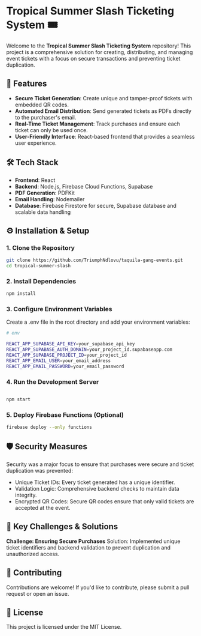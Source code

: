 # Tropical Summer Slash Ticketing System 🎟️

Welcome to the **Tropical Summer Slash Ticketing System** repository! This project is a comprehensive solution for creating, distributing, and managing event tickets with a focus on secure transactions and preventing ticket duplication.

## 🚀 Features

- **Secure Ticket Generation**: Create unique and tamper-proof tickets with embedded QR codes.
- **Automated Email Distribution**: Send generated tickets as PDFs directly to the purchaser's email.
- **Real-Time Ticket Management**: Track purchases and ensure each ticket can only be used once.
- **User-Friendly Interface**: React-based frontend that provides a seamless user experience.

## 🛠️ Tech Stack

- **Frontend**: React
- **Backend**: Node.js, Firebase Cloud Functions, Supabase
- **PDF Generation**: PDFKit
- **Email Handling**: Nodemailer
- **Database**: Firebase Firestore for secure, Supabase database and scalable data handling

## ⚙️ Installation & Setup

### 1. Clone the Repository
```bash
git clone https://github.com/TriumphNdlovu/taquila-gang-events.git
cd tropical-summer-slash
```
### 2. Install Dependencies

```bash
npm install
```


### 3. Configure Environment Variables
Create a .env file in the root directory and add your environment variables:

```bash
# env

REACT_APP_SUPABASE_API_KEY=your_supabase_api_key
REACT_APP_SUPABASE_AUTH_DOMAIN=your_project_id.supabaseapp.com
REACT_APP_SUPABASE_PROJECT_ID=your_project_id
REACT_APP_EMAIL_USER=your_email_address
REACT_APP_EMAIL_PASSWORD=your_email_password
```
### 4. Run the Development Server

```bash

npm start
```

### 5. Deploy Firebase Functions (Optional)

``` bash
firebase deploy --only functions
```

## 🛡️ Security Measures
Security was a major focus to ensure that purchases were secure and ticket duplication was prevented:
- Unique Ticket IDs: Every ticket generated has a unique identifier.
- Validation Logic: Comprehensive backend checks to maintain data integrity.
- Encrypted QR Codes: Secure QR codes ensure that only valid tickets are accepted at the event.

## 🔧 Key Challenges & Solutions
**Challenge: Ensuring Secure Purchases**
Solution: Implemented unique ticket identifiers and backend validation to prevent duplication and unauthorized access.

## 🤝 Contributing

Contributions are welcome! If you'd like to contribute, please submit a pull request or open an issue.
## 📝 License
This project is licensed under the MIT License.
